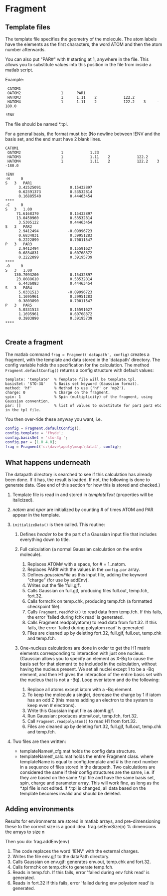 Fragment
========

Template files
--------------

The template file specifies the geometry of the molecule. The atom labels have the elements as the first characters, the word ATOM and then the atom number afterwards.

You can also put "PAR#" with # starting at 1, anywhere in the file. This allows you to substitute values into this position in the file from inside a matlab script.

Example:

```text
 CATOM1
 OATOM2                  1      PAR1
 HATOM3                  1      1.11    2            122.2
 HATOM4                  1      1.11    2            122.2    3     - 180.0

!ENV
```

The file should be named *.tpl.

For a general basis, the format must be: (No newline between !ENV and the basis set, and the end must have 2 blank lines.

```text
CATOM1
 OATOM2                  1            1.23
 HATOM3                  1            1.11    2            122.2
 HATOM4                  1            1.11    2            122.2    3     -180.0

!ENV
-H     0
S   3   PAR1
      3.42525091             0.15432897
      0.62391373             0.53532814
      0.16885540             0.44463454
****
-C     0
S   3   1.00
     71.6168370              0.15432897
     13.0450960              0.53532814
      3.5305122              0.44463454
S   3   PAR2
      2.9412494             -0.09996723
      0.6834831              0.39951283
      0.2222899              0.70011547
P   3   PAR3
      2.9412494              0.15591627
      0.6834831              0.60768372
      0.2222899              0.39195739
****
-O     0
S   3   1.00
    130.7093200              0.15432897
     23.8088610              0.53532814
      6.4436083              0.44463454
S   3   PAR4
      5.0331513             -0.09996723
      1.1695961              0.39951283
      0.3803890              0.70011547
P   3   PAR5
      5.0331513              0.15591627
      1.1695961              0.60768372
      0.3803890              0.39195739
****


```

Create a fragment
-----------------

The matlab command `frag = Fragment('datapath', config)` creates a fragment, with the template and data stored in the 'datapath' directory. The config variable holds the specification for the calculation. The method `Fragment.defaultConfig()` returns a config structure with default values:

    template: 'template'  % Template file will be template.tpl.
    basisSet: 'STO-3G'    % Basis set keyword (Gaussian format).
    method: 'hf'          % Method to use ('hf' or 'mp2').
    charge: 0             % Charge on the fragment.
    spin: 1               % Spin (multiplicity) of the fragment, using Gaussian convention.
    par: []               % list of values to substitute for par1 par2 etc in the tpl file.

You then over-ride these anyway you want, i.e.

```matlab
config = Fragment.defaultConfig();
config.template = 'fhyde';
config.basisSet = 'sto-3g ';
config.par = [1.0 4.0];
frag = Fragment('c:\dave\apoly\msqc\data4', config);
```

What happens underneath
-----------------------

The datapath directory is searched to see if this calculation has already been done. If it has, the result is loaded. If not, the following is done to generate data. (See end of this section for how this is stored and checked.)

1. Template file is read in and stored in _templateText_ (properties will be italicized).
2. _natom_ and _npar_ are initialized by counting # of times ATOM and PAR appear in the template.
3. `initializeData()` is then called. This routine:
    1. Defines _header_ to be the part of a Gaussian input file that includes everything down to title.
    2. Full calculation (a normal Gaussian calculation on the entire molecule).
        1. Replaces ATOM# with a space, for # = 1..natom.
        2. Replaces PAR# with the values in the `config.par` array.
        3. Defines _gaussianFile_ as this input file, adding the keyword "charge" (for use by addEnv).
        4. Writes out the file 'full.gjf'.
        5. Calls Gaussian on full.gjf, producing files full.out, temp.fch, fort.32.
        6. Calls formchk on temp.chk, producing temp.fch (a formatted checkpoint file).
        7. Calls `Fragment.readfchk()` to read data from temp.fch.
           If this fails, the error 'failed during fchk read' is generated.
        8. Calls Fragment.readpolyatom() to read data from fort.32.
           If this fails, the error 'failed during polyatom read' is generated
        9. Files are cleaned up by deleting fort.32, full.gjf, full.out, temp.chk and temp.fch.

    3. One-nucleus calculations are done in order to get the H1 matrix elements corresponding to interaction with just one nucleus. (Gaussian allows you to specify an element as X-Bq to cause the basis set for that element to be included in the calculation, without having the nucleus present. We set all nuclei except 1 to be a -Bq element, and then H1 gives the interaction of the entire basis set with the nucleus that is not a -Bq).
        Loop over iatom and do the following:
        1. Replace all atoms except iatom with a -Bq element.
        2. To keep the molecule a singlet, decrease the charge by 1 if iatom has an odd Z (this means adding an electron to the system to keep even # electrons).
        3. Write this Gaussian input file as atom#.gjf.
        4. Run Gaussian: produces atom#.out, temp.fch, fort.32.
        5. Call `Fragment.readpolyatom()` to read H1 from fort.32.
        6. Files are cleaned up by deleting  fort.32, full.gjf, full.out, temp.chk and temp.fch.

4. Two files are then written:
    * templateName#_cfg.mat holds the config data structure.
    * templateName#_calc.mat holds the entire Fragment class.
where templateName is equal to config.template and # is the next number in a sequence of files stored in the datapath.
Two calculations are considered the same if their config structures are the same, i.e. if they are based on the same *.tpl file and have the same basis set, spin, charge and parameter array. This will work fine, as long as the *.tpl file is not edited. If *.tpl is changed, all data based on the template becomes invalid and should be deleted.

Adding environments
-------------------

Results for environments are stored in matlab arrays, and pre-dimensioning these to the correct size is a good idea.
    frag.setEnvSize(n)   % dimensions the arrays to size n

Then you do:
    frag.addEnv(env)

1. The code replaces the word '!ENV' with the external charges.
2. Writes the file env.gjf to the dataPath directory.
3. Calls Gaussian on env.gjf:  generates env.out, temp.chk and fort.32.
4. Calls formchk on temp.chk to generate temp.fch.
5. Reads in temp.fch.
   If this fails, error 'failed during env fchk read' is generated.
6. Reads in fort.32
   If this fails, error 'failed during env polyatom read' is generated.
